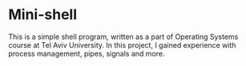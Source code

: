 # Mini-shell
This is a simple shell program, written as a part of Operating Systems course at Tel Aviv University. In this project, I gained experience with process management, pipes, signals and more. 

